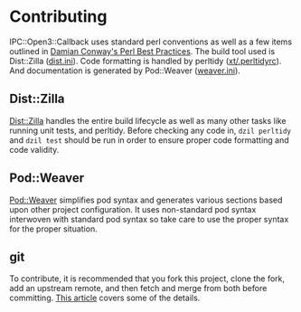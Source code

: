 # Contributing

IPC::Open3::Callback uses standard perl conventions as well as a few items outlined in [Damian Conway's Perl Best Practices](http://shop.oreilly.com/product/9780596001735.do).  The build tool used is Dist::Zilla ([dist.ini](https://github.com/lucastheisen/ipc-open3-callback/blob/master/dist.ini)).  Code formatting is handled by perltidy ([xt/.perltidyrc](https://github.com/lucastheisen/ipc-open3-callback/blob/master/xt/.perltidyrc)).  And documentation is generated by Pod::Weaver ([weaver.ini](https://github.com/lucastheisen/ipc-open3-callback/blob/master/weaver.ini)).

Dist::Zilla
-----------

[Dist::Zilla](http://dzil.org) handles the entire build lifecycle as well as many other tasks like running unit tests, and perltidy.  Before checking any code in, `dzil perltidy` and `dzil test` should be run in order to ensure proper code formatting and code validity.

Pod::Weaver
-----------

[Pod::Weaver]() simplifies pod syntax and generates various sections based upon other project configuration.  It uses non-standard pod syntax interwoven with standard pod syntax so take care to use the proper syntax for the proper situation.

git
---

To contribute, it is recommended that you fork this project, clone the fork, add an upstream remote, and then fetch and merge from both before committing.  [This article](http://gitready.com/intermediate/2009/02/12/easily-fetching-upstream-changes.html) covers some of the details.
